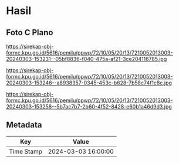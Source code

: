 # Hasil

## Foto C Plano

https://sirekap-obj-formc.kpu.go.id/5616/pemilu/ppwp/72/10/05/20/13/7210052013003-20240303-153231--05bf8836-f040-475a-af21-3ce204116785.jpg

https://sirekap-obj-formc.kpu.go.id/5616/pemilu/ppwp/72/10/05/20/13/7210052013003-20240303-153246--a8938357-0345-453c-b628-7b58c74f1c8c.jpg

https://sirekap-obj-formc.kpu.go.id/5616/pemilu/ppwp/72/10/05/20/13/7210052013003-20240303-153258--5b7ac7b7-2b60-4f52-8428-e60b1a46d9d3.jpg


## Metadata

| Key        | Value               |
| ---------- | ------------------- |
| Time Stamp | 2024-03-03 16:00:00 |




